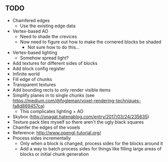 ## TODO
* Chamfered edges
    * Use the existing edge data
* Vertex-based AO
    * Need to shade the crevices
    * Now need to figure out how to make the cornered blocks be shaded
        * Not sure how to do this...
* Vertex-based lighting
    * Somehow spread light?
* Add textures for different sides of blocks
* Add block config register
* Infinite world
* Fill edge of chunks
* Transparent textures
* Add bounding rects to only render visible items
* Simplify planes in to single chunks (see https://medium.com/@fogleman/voxel-rendering-techniques-fa8d869457ca)
    * This complicates lighting + AO
* Skybox (http://onagat.hatenablog.com/entry/2017/03/24/235635)
* Texture pack tiles myself so there aren't the ugly black squares
* Chamfer the edges of the voxels
* Reference: http://www.opengl-tutorial.org/
* Process sides incrementally
    * Only when a block is changed, process sides for the blocks around it
    * Add a way to batch process sides for things like filling large areas of blocks or initial chunk generation
